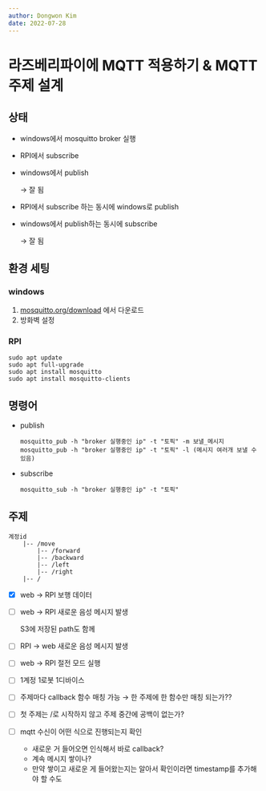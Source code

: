 ```yaml
---
author: Dongwon Kim
date: 2022-07-28
---
```

# 라즈베리파이에 MQTT 적용하기 & MQTT 주제 설계

## 상태

- windows에서 mosquitto broker 실행
- RPI에서 subscribe
- windows에서 publish
    
    → 잘 됨
    
- RPI에서 subscribe 하는 동시에 windows로 publish
- windows에서 publish하는 동시에 subscribe
    
    → 잘 됨
    

## 환경 세팅

### windows

1. [mosquitto.org/download](http://mosquitto.org/download) 에서 다운로드
2. 방화벽 설정

### RPI

```
sudo apt update
sudo apt full-upgrade
sudo apt install mosquitto
sudo apt install mosquitto-clients
```

## 명령어

- publish
    
    ```
    mosquitto_pub -h "broker 실행중인 ip" -t "토픽" -m 보낼_메시지
    mosquitto_pub -h "broker 실행중인 ip" -t "토픽" -l (메시지 여러개 보낼 수 있음)
    ```
    
- subscribe
    
    ```
    mosquitto_sub -h "broker 실행중인 ip" -t "토픽"
    ```
    

## 주제

```
계정id
	|-- /move
		|-- /forward
		|-- /backward
		|-- /left
		|-- /right
	|-- /
```

- [x]  web → RPI 보행 데이터
- [ ]  web → RPI 새로운 음성 메시지 발생
    
    S3에 저장된 path도 함께
    
- [ ]  RPI → web 새로운 음성 메시지 발생
- [ ]  web → RPI 절전 모드 실행
- [ ]  1계정 1로봇 1디바이스
- [ ]  주제마다 callback 함수 매칭 가능 → 한 주제에 한 함수만 매칭 되는가??
- [ ]  첫 주제는 /로 시작하지 않고 주제 중간에 공백이 없는가?
- [ ]  mqtt 수신이 어떤 식으로 진행되는지 확인
    - 새로운 거 들어오면 인식해서 바로 callback?
    - 계속 메시지 쌓이나?
    - 만약 쌓이고 새로운 게 들어왔는지는 알아서 확인이라면 timestamp를 추가해야 할 수도